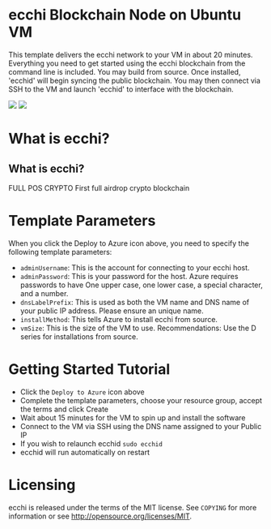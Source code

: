# ecchi Blockchain Node on Ubuntu VM

This template delivers the ecchi network to your VM in about 20 minutes.  Everything you need to get started using the ecchi blockchain from the command line is included. 
You may build from source.  Once installed, 'ecchid' will begin syncing the public blockchain. 
You may then connect via SSH to the VM and launch 'ecchid' to interface with the blockchain.

<a href="https://portal.azure.com/#create/Microsoft.Template/uri/https%3A%2F%2Fraw.githubusercontent.com%2FAzure%2Fazure-quickstart-templates%2Fmaster%2Fecchi-on-ubuntu%2Fazuredeploy.json" target="_blank"><img src="http://azuredeploy.net/deploybutton.png"/></a>
<a href="http://armviz.io/#/?load=https%3A%2F%2Fraw.githubusercontent.com%2FAzure%2Fazure-quickstart-templates%2Fmaster%2Fecchi-on-ubuntu%2Fazuredeploy.json" target="_blank"><img src="http://armviz.io/visualizebutton.png"/></a>

# What is ecchi?

What is ecchi?
----------------

FULL POS CRYPTO
First full airdrop crypto blockchain


# Template Parameters

When you click the Deploy to Azure icon above, you need to specify the following template parameters:

* `adminUsername`: This is the account for connecting to your ecchi host.
* `adminPassword`: This is your password for the host.  Azure requires passwords to have One upper case, one lower case, a special character, and a number.
* `dnsLabelPrefix`: This is used as both the VM name and DNS name of your public IP address.  Please ensure an unique name.
* `installMethod`: This tells Azure to install ecchi from source.
* `vmSize`: This is the size of the VM to use.  Recommendations: Use the D series for installations from source.

# Getting Started Tutorial

* Click the `Deploy to Azure` icon above
* Complete the template parameters, choose your resource group, accept the terms and click Create
* Wait about 15 minutes for the VM to spin up and install the software
* Connect to the VM via SSH using the DNS name assigned to your Public IP
* If you wish to relaunch ecchid `sudo ecchid`
* ecchid will run automatically on restart

# Licensing

ecchi is released under the terms of the MIT license. See `COPYING` for more information or see http://opensource.org/licenses/MIT.

